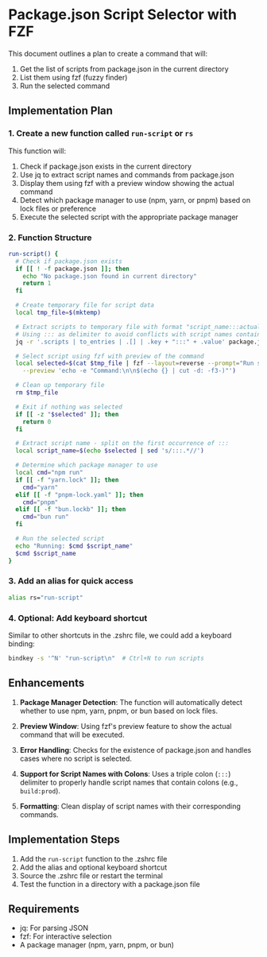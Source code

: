 # Package.json Script Selector with FZF

This document outlines a plan to create a command that will:

1. Get the list of scripts from package.json in the current directory
2. List them using fzf (fuzzy finder)
3. Run the selected command

## Implementation Plan

### 1. Create a new function called `run-script` or `rs`

This function will:

1. Check if package.json exists in the current directory
2. Use jq to extract script names and commands from package.json
3. Display them using fzf with a preview window showing the actual command
4. Detect which package manager to use (npm, yarn, or pnpm) based on lock files or preference
5. Execute the selected script with the appropriate package manager

### 2. Function Structure

```bash
run-script() {
  # Check if package.json exists
  if [[ ! -f package.json ]]; then
    echo "No package.json found in current directory"
    return 1
  fi

  # Create temporary file for script data
  local tmp_file=$(mktemp)

  # Extract scripts to temporary file with format "script_name:::actual_command"
  # Using ::: as delimiter to avoid conflicts with script names containing colons
  jq -r '.scripts | to_entries | .[] | .key + ":::" + .value' package.json > $tmp_file

  # Select script using fzf with preview of the command
  local selected=$(cat $tmp_file | fzf --layout=reverse --prompt="Run script: " \
    --preview 'echo -e "Command:\n\n$(echo {} | cut -d: -f3-)"')

  # Clean up temporary file
  rm $tmp_file

  # Exit if nothing was selected
  if [[ -z "$selected" ]]; then
    return 0
  fi

  # Extract script name - split on the first occurrence of :::
  local script_name=$(echo $selected | sed 's/:::.*//')

  # Determine which package manager to use
  local cmd="npm run"
  if [[ -f "yarn.lock" ]]; then
    cmd="yarn"
  elif [[ -f "pnpm-lock.yaml" ]]; then
    cmd="pnpm"
  elif [[ -f "bun.lockb" ]]; then
    cmd="bun run"
  fi

  # Run the selected script
  echo "Running: $cmd $script_name"
  $cmd $script_name
}
```

### 3. Add an alias for quick access

```bash
alias rs="run-script"
```

### 4. Optional: Add keyboard shortcut

Similar to other shortcuts in the .zshrc file, we could add a keyboard binding:

```bash
bindkey -s '^N' "run-script\n"  # Ctrl+N to run scripts
```

## Enhancements

1. **Package Manager Detection**: The function will automatically detect whether to use npm, yarn, pnpm, or bun based on lock files.

2. **Preview Window**: Using fzf's preview feature to show the actual command that will be executed.

3. **Error Handling**: Checks for the existence of package.json and handles cases where no script is selected.

4. **Support for Script Names with Colons**: Uses a triple colon (`:::`) delimiter to properly handle script names that contain colons (e.g., `build:prod`).

5. **Formatting**: Clean display of script names with their corresponding commands.

## Implementation Steps

1. Add the `run-script` function to the .zshrc file
2. Add the alias and optional keyboard shortcut
3. Source the .zshrc file or restart the terminal
4. Test the function in a directory with a package.json file

## Requirements

- jq: For parsing JSON
- fzf: For interactive selection
- A package manager (npm, yarn, pnpm, or bun)

